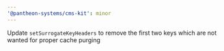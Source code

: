 ```yaml
---
'@pantheon-systems/cms-kit': minor
---
```


Update `setSurrogateKeyHeaders` to remove the first two keys which are not
wanted for proper cache purging
